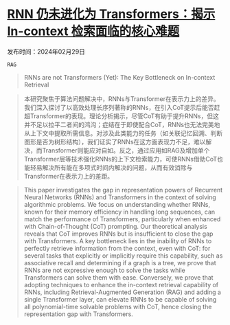 # [RNN 仍未进化为 Transformers：揭示 In-context 检索面临的核心难题](https://arxiv.org/abs/2402.18510)

发布时间：2024年02月29日

`RAG`

> RNNs are not Transformers (Yet): The Key Bottleneck on In-context Retrieval

> 本研究聚焦于算法问题解决中，RNNs与Transformer在表示力上的差异。我们深入探讨了以高效处理长序列著称的RNNs，在引入CoT提示后能否赶超Transformer的表现。理论分析揭示，尽管CoT有助于提升RNNs，但这并不足以拉平二者间的鸿沟；症结在于即使配合CoT，RNNs也无法完美地从上下文中提取所需信息。对涉及此类能力的任务（如关联记忆回溯、判断图形是否为树形结构），我们证实了RNNs在这方面表现力不足，难以解决，而Transformer则能应对自如。反之，通过应用如RAG及增加单个Transformer层等技术强化RNNs的上下文检索能力，可使RNNs借助CoT也能轻易解决所有能在多项式时间内解决的问题，从而有效消除与Transformer在表示力上的差距。

> This paper investigates the gap in representation powers of Recurrent Neural Networks (RNNs) and Transformers in the context of solving algorithmic problems. We focus on understanding whether RNNs, known for their memory efficiency in handling long sequences, can match the performance of Transformers, particularly when enhanced with Chain-of-Thought (CoT) prompting. Our theoretical analysis reveals that CoT improves RNNs but is insufficient to close the gap with Transformers. A key bottleneck lies in the inability of RNNs to perfectly retrieve information from the context, even with CoT: for several tasks that explicitly or implicitly require this capability, such as associative recall and determining if a graph is a tree, we prove that RNNs are not expressive enough to solve the tasks while Transformers can solve them with ease. Conversely, we prove that adopting techniques to enhance the in-context retrieval capability of RNNs, including Retrieval-Augmented Generation (RAG) and adding a single Transformer layer, can elevate RNNs to be capable of solving all polynomial-time solvable problems with CoT, hence closing the representation gap with Transformers.